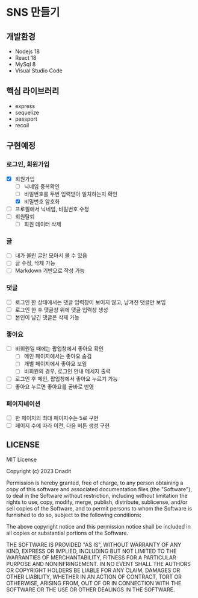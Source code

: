 # SNS 만들기

## 개발환경
- Nodejs 18
- React 18
- MySql 8
- Visual Studio Code

## 핵심 라이브러리
- express
- sequelize
- passport
- recoil

## 구현예정
### 로그인, 회원가입
- [x] 회원가입
    - [ ] 닉네임 중복확인
    - [ ] 비밀번호를 두번 입력받아 일치하는지 확인
    - [x] 비밀번호 암호화
- [ ] 프로필에서 닉네임, 비밀번호 수정
- [ ] 회원탈퇴
    - [ ] 회원 데이터 삭제

### 글
- [ ] 내가 올린 글만 모아서 볼 수 있음
- [ ] 글 수정, 삭제 가능
- [ ] Markdown 기반으로 작성 가능

### 댓글
- [ ] 로그인 한 상태에서는 댓글 입력창이 보이지 않고, 남겨진 댓글만 보임
- [ ] 로그인 한 후 댓글창 위에 댓글 입력창 생성
- [ ] 본인이 남긴 댓글은 삭제 가능

### 좋아요
- [ ] 비회원일 때에는 팝업창에서 좋아요 확인
    - [ ] 메인 페이지에서는 좋아요 숨김
    - [ ] 개별 페이지에서 좋아요 보임
    - [ ] 비회원의 경우, 로그인 안내 메세지 출력
- [ ] 로그인 후 메인, 팝업창에서 좋아요 누르기 가능
- [ ] 좋아요 누르면 좋아요를 곧바로 반영

### 페이지네이션
- [ ] 한 페이지의 최대 페이지수는 5로 구현
- [ ] 페이지 수에 따라 이전, 다음 버튼 생성 구현

## LICENSE
MIT License

Copyright (c) 2023 Dnadit

Permission is hereby granted, free of charge, to any person obtaining a copy of this software and associated documentation files (the "Software"), to deal in the Software without restriction, including without limitation the rights to use, copy, modify, merge, publish, distribute, sublicense, and/or sell copies of the Software, and to permit persons to whom the Software is furnished to do so, subject to the following conditions:

The above copyright notice and this permission notice shall be included in all copies or substantial portions of the Software.

THE SOFTWARE IS PROVIDED "AS IS", WITHOUT WARRANTY OF ANY KIND, EXPRESS OR IMPLIED, INCLUDING BUT NOT LIMITED TO THE WARRANTIES OF MERCHANTABILITY, FITNESS FOR A PARTICULAR PURPOSE AND NONINFRINGEMENT. IN NO EVENT SHALL THE AUTHORS OR COPYRIGHT HOLDERS BE LIABLE FOR ANY CLAIM, DAMAGES OR OTHER LIABILITY, WHETHER IN AN ACTION OF CONTRACT, TORT OR OTHERWISE, ARISING FROM, OUT OF OR IN CONNECTION WITH THE SOFTWARE OR THE USE OR OTHER DEALINGS IN THE SOFTWARE.
